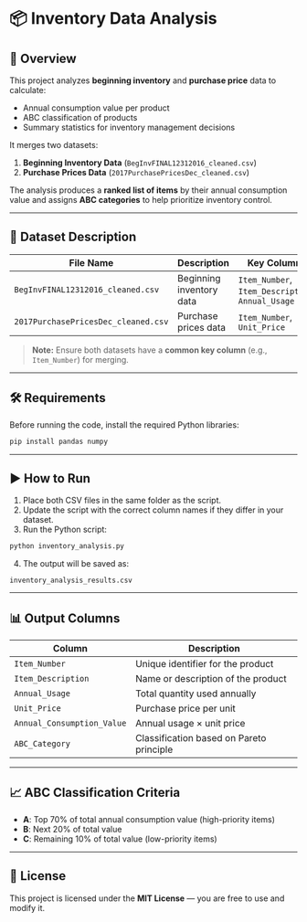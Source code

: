 # 📦 Inventory Data Analysis


## 📜 Overview
This project analyzes **beginning inventory** and **purchase price** data to calculate:
- Annual consumption value per product
- ABC classification of products
- Summary statistics for inventory management decisions

It merges two datasets:
1. **Beginning Inventory Data** (`BegInvFINAL12312016_cleaned.csv`)
2. **Purchase Prices Data** (`2017PurchasePricesDec_cleaned.csv`)

The analysis produces a **ranked list of items** by their annual consumption value and assigns **ABC categories** to help prioritize inventory control.

---

## 📂 Dataset Description

| File Name | Description | Key Columns |
|-----------|-------------|-------------|
| `BegInvFINAL12312016_cleaned.csv` | Beginning inventory data | `Item_Number`, `Item_Description`, `Annual_Usage` |
| `2017PurchasePricesDec_cleaned.csv` | Purchase prices data | `Item_Number`, `Unit_Price` |

> **Note:** Ensure both datasets have a **common key column** (e.g., `Item_Number`) for merging.

---

## 🛠 Requirements

Before running the code, install the required Python libraries:

```bash
pip install pandas numpy
```

---

## ▶️ How to Run

1. Place both CSV files in the same folder as the script.
2. Update the script with the correct column names if they differ in your dataset.
3. Run the Python script:

```bash
python inventory_analysis.py
```

4. The output will be saved as:
```
inventory_analysis_results.csv
```

---

## 📊 Output Columns

| Column | Description |
|--------|-------------|
| `Item_Number` | Unique identifier for the product |
| `Item_Description` | Name or description of the product |
| `Annual_Usage` | Total quantity used annually |
| `Unit_Price` | Purchase price per unit |
| `Annual_Consumption_Value` | Annual usage × unit price |
| `ABC_Category` | Classification based on Pareto principle |

---

## 📈 ABC Classification Criteria

- **A**: Top 70% of total annual consumption value (high-priority items)
- **B**: Next 20% of total value
- **C**: Remaining 10% of total value (low-priority items)

---

## 📜 License

This project is licensed under the **MIT License** — you are free to use and modify it.
